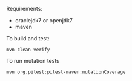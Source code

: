 Requirements:

- oraclejdk7 or openjdk7
- maven

To build and test:

    mvn clean verify

To run mutation tests

    mvn org.pitest:pitest-maven:mutationCoverage
